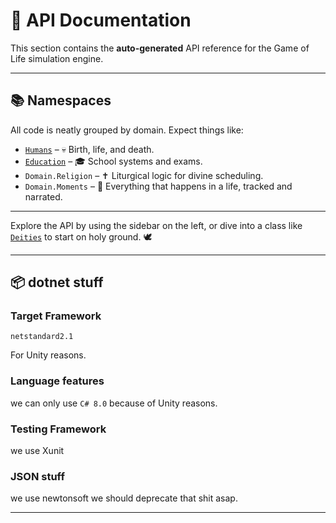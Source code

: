 # 🧾 API Documentation

This section contains the **auto-generated** API reference for the Game of Life
simulation engine.

---

## 📚 Namespaces

All code is neatly grouped by domain. Expect things like:

- [`Humans`](xref:Humans) – 💀 Birth, life, and death.
- [`Education`](xref:Education) – 🎓 School systems and exams.
- `Domain.Religion` – ✝️ Liturgical logic for divine scheduling.
- `Domain.Moments` – 📆 Everything that happens in a life, tracked and narrated.

---

Explore the API by using the sidebar on the left, or dive into a class like
[`Deities`](xref:Deities) to start on holy ground. 🕊️

---

## 📦 dotnet stuff

### Target Framework

`netstandard2.1`

For Unity reasons.

### Language features

we can only use `C# 8.0` because of Unity reasons.

### Testing Framework

we use Xunit

### JSON stuff

we use newtonsoft we should deprecate that shit asap.

---
